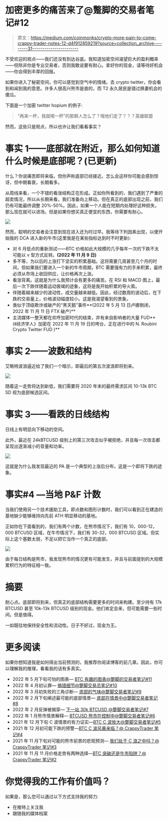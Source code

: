 # 加密更多的痛苦来了@蹩脚的交易者笔记#12

> 原文：<https://medium.com/coinmonks/crypto-more-pain-to-come-crappy-trader-notes-12-d4f912859219?source=collection_archive---------31----------------------->

不受欢迎的观点——我们还没有到达谷底。我知道加密空间渴望巨大的盈利概率——但除非你是专业交易者，否则我敢说要有耐心。拿好你的现金，请等待好机会——你会得到丰厚的回报。

如果你进入了秘密空间，你可以感觉到空气中的情绪。去 crypto twitter，你会看到和闻到我的意思。许多人很高兴熊市是直的，而 T2 永久居民是错过换妻机会的傻瓜。

下面是一个加密 twitter hopium 的例子:

> “再来一杯，我就喝一杯”的那群人怎么了？哦他们走了？？？英雄联盟

然而，这些只是观点，所以也许让我们看看事实？

# 事实 1——底部就在附近，那么如何知道什么时候是底部呢？(已更新)

什么？你说痛苦即将来临，但你声称底部已经接近。怎么会这样你可能会感到惊讶，但中期看衰，长期看多。

从周线来看，一个不错的看涨结构正在形成。正如你所看到的，我们遇到了严重的超卖情况，所以从长期来看，我们准备向上移动。但在真正的底部出现之前，我们仍有可能最终调整 20%-50%。因此，如果一个人能在短期内处理好这种损失，那么现在就可以进场。但是如果你想买真正便宜的东西，你需要有耐心。

![](img/87d798a10b91f7e0c3dbf9d226f2f4cc.png)

然而，聪明的交易者会注意到现在进入还为时过早。我等待下列因素出现，以便开始我的 DCA 进入新的牛市(这里我是在某些指标达到时不时更新):

*   对 6 月低点的重新测试——BTC 价格如此大规模的几乎每年一次的下跌不太可能以 v 型方式反转。**(2022 年 11 月 9 日)**
*   多不等，为以后的上涨打下坚实的积累基础。这将需要几周甚至几个月的时间，但如果我们要进入一个新的牛市周期，BTC 需要强有力的手来积累，最终必须从市场上收回供应，让价格再次上涨。
*   看涨背离。这就是为什么我预计会有更多的痛苦。在 RSI 和 MACD 图上，最后一次下跌伴随着运动衰竭的迹象，这将是我开始积累的导火索。
*   伴随着越来越少的波动性，成交量越来越低。因此，经过数周的波动后，在下跌的交易量上，价格波动幅度较小。这是我渴望看到的景象。
*   类似于顶级欺诈或破产的“黑天鹅”事件**(2022 年 5 月 13 日卢娜倒闭，2022 年 11 月 11 日 FTX 破产)**
*   主流媒体一整天都在欢呼加密时代的结束，并有来自影响者的大量 FUD**(《经济学人》加密在 2022 年 11 月 19 日的垮台，正在进行中的 N. Roubini Crypto Twitter FUD )**

# 事实 2——波数和结构

艾略特波浪逼近给了我们一个暗示，即最后的第五次波浪即将到来。

![](img/701225b2b12d6eb07a2aead4517233dd.png)

随着这一走势将达到新低，我们需要将 2020 年末的最终需求区间 10-13k BTC SD 视为底部候选区间。

# 事实 3——看跌的日线结构

日线上有明显向下移动的空间。

此外，最近在 24kBTCUSD 级别上的第三次攻击似乎被拒绝，并且每一次攻击都呈现出逐渐减小的音量和功率。

![](img/1ce9796ef350c1b73ae1512ffc00e341.png)

这就是为什么我发现最近的 PA 是一个典型的上涨后分布，这是一个即将下跌的迹象。

# 事实#4 —当地 P&F 计数

当我们使用另一个技术援助工具，即点数和图形计数时，我们可以看到正在建造的基地缺少能够维持向先前 ATH 明显移动的基地。

正如你在下面看到的，我们有两个计数，在熊市情况下，我们有 10，000-12，000 BTCUSD 区域，在牛市情况下，我们有 30-32，000 BTCUSD 区域。但实际上这个基数太弱，不足以把它当作一个真正的底部。

![](img/d159cd1c165a8238ad59db70d1c3d8b2.png)

由于每日结构是熊市，我发现熊市的情况更有可能发生，并且与前面提到的大规模累积行为的特征相一致。

# 摘要

耐心点。底部即将到来，但真正的底部结构需要更多的时间来构建。至少持有 17k BTCUSD 甚至 10k-13k BTCUSD 级别的现金。他们肯定会来，但可能需要一些时间。但是值得。

一如既往地保持安全性和流动性。日子不好过，现金为王。

# 更多阅读

如果你想知道我是如何得出当前预测的，我推荐你阅读博客的前几章。因此，你可以理解我的推理，看看我的话有多真实。

*   2022 年 5 月下旬可怕的图表— [BTC 有趣的图表@蹩脚的交易者笔记#11](/coinmonks/btc-intriguing-charts-crappy-trader-notes-11-fd7ed7dcbf78)
*   2022 年 4 月初认罪— [搞错细节@蹩脚交易员笔记#10](/coinmonks/got-the-details-wrong-crappy-trader-notes-10-e9847ae48772)
*   2022 年 3 月初失败的三角诊断— [底部的气味@蹩脚交易者笔记#9](/coinmonks/the-scent-of-the-bottom-crappy-trader-notes-9-a810316a2eaf)
*   2022 年 2 月下旬阐述最可能的底部情景— [底部在情景中@蹩脚交易者笔记#8](https://yentenobserver.medium.com/bottom-is-in-scenarios-crappy-trader-notes-8-9fc2dc4cf017)
*   2022 年 2 月反弹被揭穿— [下一站 30k BTCUSD @蹩脚交易者笔记#7](https://yentenobserver.medium.com/next-station-30k-btcusd-crappy-trader-notes-7-204ea6d157cc)
*   2022 年 1 月熊市情景解释— [BTCUSD 熊市在控制中@蹩脚交易者笔记#6](https://yentenobserver.medium.com/btcusd-bears-are-in-control-crappy-trader-notes-6-50507d28179a)
*   2021 年 12 月下旬 C 波情景的有力证实—[BTC C 波放大@蹩脚交易者笔记#5](https://yentenobserver.medium.com/btc-wave-c-zoom-in-crappy-trader-notes-5-2cd5ccfc6a8a)
*   2021 年 12 月初可能下跌的预警—[BTC C 波风暴来临？@ CrappyTrader 笔记#4](https://yentenobserver.medium.com/wave-c-storm-is-coming-crappytrader-notes-4-d71eee69f4ff)
*   2021 年 11 月下旬对可能的熊市前景的悲观预测— [我们处于 C 浪之中吗？@ CrappyTrader 笔记#3](https://yentenobserver.medium.com/are-we-in-a-c-wave-crappytrader-notes-3-2eecee27ca45?source=your_stories_page----------------------------------------)
*   2021 年 11 月 11 月价格走势有两种选择—[BTC 突破还是牛市陷阱？@ CrappyTrader 笔记#2](https://yentenobserver.medium.com/a-btc-breakout-or-bull-trap-crappytrader-notes-2-f49c476a4c0)

# 你觉得我的工作有价值吗？

如果是，那么您可以通过以下方式支持我的努力:

*   在推特上关注我
*   跟随我的媒体档案